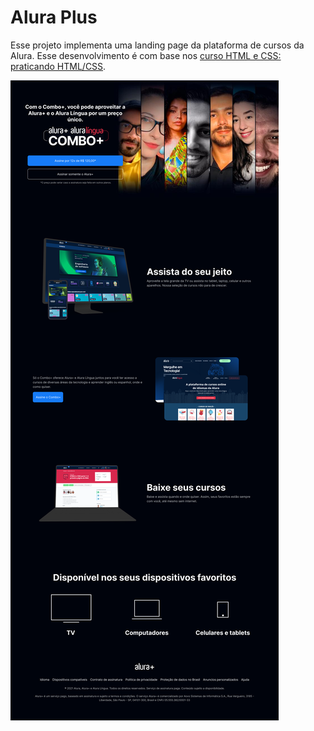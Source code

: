 
# Alura Plus

Esse projeto implementa uma landing page da plataforma de cursos da Alura. Esse desenvolvimento é com base nos [curso HTML e CSS: praticando HTML/CSS](https://cursos.alura.com.br/course/html-css-praticando-html-css).

![Layout](./screenshots/layout.png)

